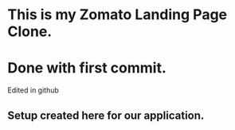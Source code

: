 # This is my Zomato Landing Page Clone.

# Done with first commit.
Edited in github

## Setup created here for our application.